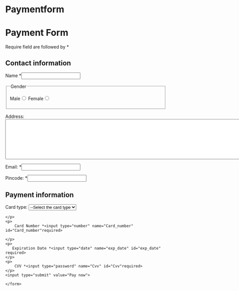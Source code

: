 # Paymentform

<!--Form making-->
<!DOCTYPE html>
<html lang="en">
<head>
    <meta charset="UTF-8">
    <meta name="viewport" content="width=device-width, initial-scale=1.0">
    <title>Payment</title>
   
</head>
<body>
    <form action="">
        <h1>Payment Form</h1>
        <p>Require field are followed by *</p>
        <h2>Contact information</h2>
        <p>Name *<input type="text"name="name" required></p>
    <fieldset>
        <legend>Gender</legend>
        <p>
           Male<input type="radio"name="gender" id="Male">   <!--if we didnt write name attribute same it will asuume as both as different-->
           Female<input type="radio"name="gender" id="Female">
        </p>
    </fieldset>
    <p>Address:<textarea name="Address"id="Address"cols="100"rows="8"></textarea></p>
    <p>Email: *<input type="email" name="email" id="email"required></p>
    <p>Pincode: *<input type="number" name="Pincode" id="Pincode"required></p>
    <h2>Payment information</h2>
    <p>Card type:
        <select name="Card_type" id="Card_type" >
            <option value="">--Select the card type</option>
            <option value="Visa">Visa</option>
            <option value="Rupay">rupay</option>
            <option value="Mastercard">Mastercard</option>
        </select>

    </p>
    <p>
        Card Number *<input type="number" name="Card_number" id="Card_number"required>

    </p>
    <p>
       Expiration Date *<input type="date" name="exp_date" id="exp_date" required>
    </p>
    <p>
        CVV *<input type="password" name="Cvv" id="Cvv"required>
    </p>
    <input type="submit" value="Pay now">
       
    </form>
    
</body>
</html>
